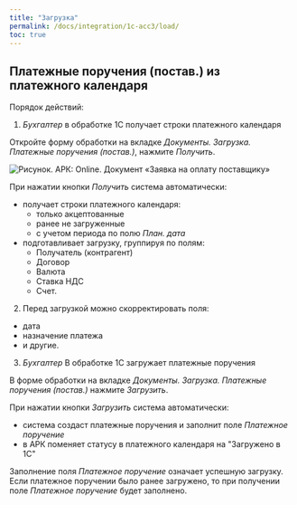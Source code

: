 ```yaml
---
title: "Загрузка"
permalink: /docs/integration/1c-acc3/load/
toc: true
---
```


## Платежные поручения (постав.) из платежного календаря

Порядок действий:

1) *Бухгалтер* в обработке 1С получает строки платежного календаря

Откройте форму обработки на вкладке *Документы. Загрузка. Платежные поручения (постав.)*,
нажмите *Получить*.

![Рисунок. АРК: Online. Документ «Заявка на оплату поставщику»](../../../images/1c_buh_arctl_Money_orders_get_upload.png)

При нажатии кнопки *Получить* система автоматически:
- получает строки платежного календаря:
  -   только акцептованные
  -   ранее не загруженные  
  -   с учетом периода по полю *План. дата*
- подготавливает загрузку, группируя по полям:
  -   Получатель (контрагент)
  -   Договор
  -   Валюта
  -   Ставка НДС
  -   Счет.

2) Перед загрузкой можно скорректировать поля:
-   дата
-   назначение платежа
-   и другие.

3) *Бухгалтер* В обработке 1С загружает платежные поручения

В форме обработки на вкладке *Документы. Загрузка. Платежные поручения (постав.)*
нажмите *Загрузить*.

При нажатии кнопки *Загрузить* система автоматически:
- система создаст платежные поручения и заполнит поле *Платежное поручение*
- в АРК поменяет статусу в платежного календаря на "Загружено в 1С"

Заполнение поля *Платежное поручение* означает успешную загрузку.
Если платежное поручении было ранее загружено,
то при получении поле *Платежное поручение* будет заполнено.
